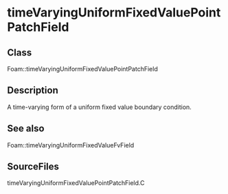 # timeVaryingUniformFixedValuePointPatchField 
## Class
Foam::timeVaryingUniformFixedValuePointPatchField

## Description
A time-varying form of a uniform fixed value boundary condition.

## See also
Foam::timeVaryingUniformFixedValueFvField

## SourceFiles
timeVaryingUniformFixedValuePointPatchField.C

